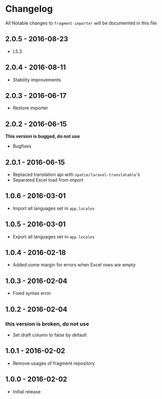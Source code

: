 # Changelog

All Notable changes to `fragment-importer` will be documented in this file

## 2.0.5 - 2016-08-23
- L5.3

## 2.0.4 - 2016-08-11
- Stability improvements

## 2.0.3 - 2016-06-17

- Restore importer

## 2.0.2 - 2016-06-15

**This version is bugged, do not use**

- Bugfixes

## 2.0.1 - 2016-06-15

- Replaced translation api with `spatie/laravel-translatable`'s
- Separated Excel load from import

## 1.0.6 - 2016-03-01

- Import all languages set in `app.locales`

## 1.0.5 - 2016-03-01

- Export all languages set in `app.locales`

## 1.0.4 - 2016-02-18

- Added some margin for errors when Excel rows are empty


## 1.0.3 - 2016-02-04

- Fixed syntax error

## 1.0.2 - 2016-02-04

### this version is broken, do not use

- Set draft column to false by default

## 1.0.1 - 2016-02-02

- Remove usages of fragment repository

## 1.0.0 - 2016-02-02

- Initial release
